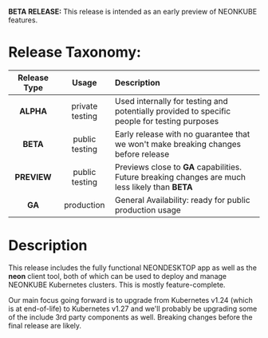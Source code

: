 **BETA RELEASE:** This release is intended as an early preview of NEONKUBE features.

# Release Taxonomy:

| Release Type | Usage           | Description                                                                                        |
| :----------: | :-------------: | :------------------------------------------------------------------------------------------------- |
| **ALPHA**    | private testing | Used internally for testing and potentially provided to specific people for testing purposes       |
| **BETA**     | public testing  | Early release with no guarantee that we won't make breaking changes before release                 |
| **PREVIEW**  | public testing  | Previews close to **GA** capabilities.  Future breaking changes are much less likely than **BETA** |
| **GA**       | production      | General Availability: ready for public production usage                                            |

# Description

This release includes the fully functional NEONDESKTOP app as well as the **neon** client tool, both of which can be
used to deploy and manage NEONKUBE Kubernetes clusters.  This is mostly feature-complete.

Our main focus going forward is to upgrade from Kubernetes v1.24 (which is at end-of-life) to Kubernetes v1.27 and we'll
probably be upgrading some of the include 3rd party components as well.  Breaking changes before the final release
are likely.

